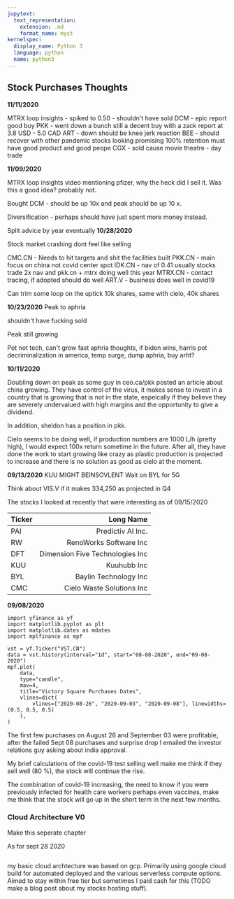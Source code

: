 ```yaml
---
jupytext:
  text_representation:
    extension: .md
    format_name: myst
kernelspec:
  display_name: Python 3
  language: python
  name: python3
---
```


## Stock Purchases Thoughts

**11/11/2020**

MTRX loop insights - spiked to 0.50 - shouldn't have sold
DCM - epic report good buy
PKK - went down a bunch still a decent buy with a zack report at 3.8 USD - 5.0 CAD
ART - down should be knee jerk reaction
BEE - should recover with other pandemic stocks  looking promising 100% retention must have good product and good peope
CGX - sold cause movie theatre - day trade

**11/09/2020**

MTRX loop insights video mentioning pfizer, why the heck did I sell it. Was this a good idea? probably not.

Bought DCM - should be up 10x and peak should be up 10 x.

Diversification - perhaps should have just spent more money instead.

Split advice by year eventually
**10/28/2020**

Stock market crashing dont feel like selling

CMC.CN - Needs to hit targets and shit the facilities built
PKK.CN - main focus on china not covid center spot
IDK.CN - nav of 0.41 usually stocks trade 2x nav and pkk.cn + mtrx doing well this year
MTRX.CN - contact tracing, if adopted should do well
ART.V - business does well in covid19

Can trim some loop on the uptick 10k shares, same with cielo, 40k shares

**10/23/2020**
Peak to aphria

shouldn't have fucking sold

Peak still growing

Pot not tech, can't grow fast
aphria thoughts, if biden wins, harris pot decriminalization in america, temp surge, dump aphria, buy arht?

**10/11/2020**

Doubling down on peak as some guy in ceo.ca/pkk posted an article about china growing. They have control of the virus, it makes sense to invest in a country that is growing that is not in the state, espeically if they believe they are severely undervalued with high margins and the opportunity to give a dividend.

In addition, sheldon has a position in pkk.

Cielo seems to be doing well, if production numbers are 1000 L/h (pretty high), I would expect 100x return sometime in the future. After all, they have done the work to start growing like crazy as plastic production is projected to increase and there is no solution as good as cielo at the moment.

**09/13/2020**
KUU MIGHT BEINSOVLENT
Wait on BYL for 5G

Think about VIS.V if it makes 334,250 as projected in Q4

The stocks I looked at recently that were interesting as of 09/15/2020

| Ticker   | Long Name                       |
| :---     | ---:                            |
| PAI      | Predictiv AI Inc.               |
| RW       | RenoWorks Software Inc          |
| DFT      | Dimension Five Technologies Inc |
| KUU      | Kuuhubb Inc                     |
| BYL      | Baylin Technology Inc           |
| CMC      | Cielo Waste Solutions Inc       |


**09/08/2020**
```{code-cell} ipython3
import yfinance as yf
import matplotlib.pyplot as plt
import matplotlib.dates as mdates
import mplfinance as mpf

vst = yf.Ticker("VST.CN")
data = vst.history(interval="1d", start="08-08-2020", end="09-08-2020")
mpf.plot(
    data,
    type="candle",
    mav=4,
    title="Victory Square Purchases Dates",
    vlines=dict(
        vlines=["2020-08-26", "2020-09-03", "2020-09-08"], linewidths=(0.5, 0.5, 0.5)
    ),
)
```

The first few purchases on August 26 and September 03 were profitable, after the failed Sept 08 purchases and surprise drop I emailed the investor relations guy asking about india approval.

My brief calculations of the covid-19 test selling well make me think if they sell well (80 \%), the stock will continue the rise.

The combination of covid-19 increasing, the need to know if you were previously infected for health care workers perhaps even vaccines, make me think that the stock will go up in the short term in the next few months.





### Cloud Architecture V0

Make this seperate chapter 


As for sept 28 2020

```{figure} /_static/diagrams/v0stockarch.png
```

my basic cloud archtecture was based on gcp. Primarily using google cloud build for automated deployed and the various serverless compute options. Aimed to stay within free tier but sometimes I paid cash for this (TODO make a blog post about my stocks hosting stuff).
